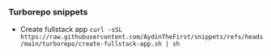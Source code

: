### Turborepo snippets

- Create fullstack app `curl -sSL https://raw.githubusercontent.com/AydinTheFirst/snippets/refs/heads/main/turborepo/create-fullstack-app.sh | sh`
